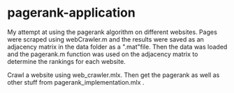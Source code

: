 # pagerank-application

My attempt at using the pagerank algorithm on different websites. Pages were scraped using webCrawler.m 
and the results were saved as an adjacency matrix in the data folder as a ".mat"file. Then the data was 
loaded and the pagerank.m function was used on the adjacency matrix to determine the rankings for each 
website.

Crawl a website using web_crawler.mlx. Then get the pagerank as well as other stuff from 
pagerank_implementation.mlx .
